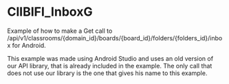 ClIBIFI_InboxG
================

Example of how to make a Get call to /api/v1/classrooms/{domain_id}/boards/{board_id}/folders/{folders_id}/inbox for Android.

This example was made using Android Studio and uses an old version of our API library, that is already included in the example. The only call that does not use our library is the one that gives his name to this example.



